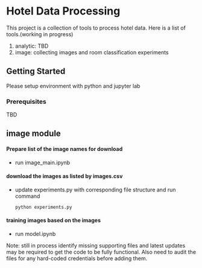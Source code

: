 # Hotel Data Processing

This project is a collection of tools to process hotel data. Here is a list of tools.(working in progress)
1. analytic: TBD
2. image: collecting images and room classification experiments


## Getting Started

Please setup environment with python and jupyter lab


### Prerequisites

TBD

## image module
#### Prepare list of the image names for download
- run image_main.ipynb
#### download the images as listed by images.csv
- update experiments.py with corresponding file structure and run command
  
  ```python experiments.py```

#### training images based on the images
- run model.ipynb



Note: still in process identify missing supporting files and latest updates may be required to get the code to be fully functional.
Also need to audit the files for any hard-coded credentials before adding them.
